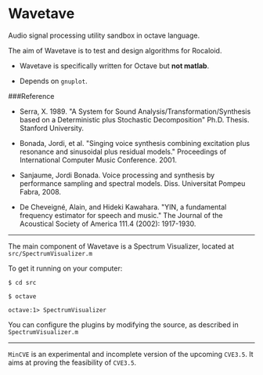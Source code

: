 Wavetave
========

Audio signal processing utility sandbox in octave language.

The aim of Wavetave is to test and design algorithms for Rocaloid.

* Wavetave is specifically written for Octave but **not matlab**.

* Depends on `gnuplot`.

###Reference

* Serra, X. 1989. "A System for Sound Analysis/Transformation/Synthesis based on a Deterministic plus Stochastic Decomposition" Ph.D. Thesis. Stanford University.

* Bonada, Jordi, et al. "Singing voice synthesis combining excitation plus resonance and sinusoidal plus residual models." Proceedings of International Computer Music Conference. 2001.

* Sanjaume, Jordi Bonada. Voice processing and synthesis by performance sampling and spectral models. Diss. Universitat Pompeu Fabra, 2008.

* De Cheveigné, Alain, and Hideki Kawahara. "YIN, a fundamental frequency estimator for speech and music." The Journal of the Acoustical Society of America 111.4 (2002): 1917-1930.

---

The main component of Wavetave is a Spectrum Visualizer, located at `src/SpectrumVisualizer.m`

To get it running on your computer:

`$ cd src`

`$ octave`

`octave:1> SpectrumVisualizer`

You can configure the plugins by modifying the source, as described in `SpectrumVisualizer.m`

---

`MinCVE` is an experimental and incomplete version of the upcoming `CVE3.5`. It aims at proving the feasibility of `CVE3.5`.

